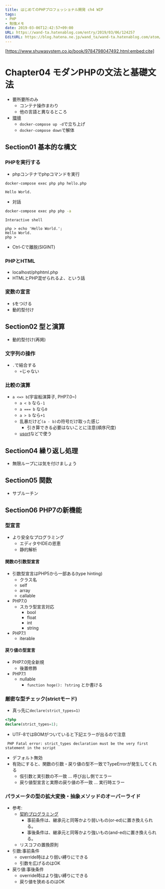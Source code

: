 ```yaml
---
title: はじめてのPHPプロフェッショナル開発 ch4 WIP
tags:
- PHP
- 勉強メモ
date: 2019-03-06T12:42:57+09:00
URL: https://wand-ta.hatenablog.com/entry/2019/03/06/124257
EditURL: https://blog.hatena.ne.jp/wand_ta/wand-ta.hatenablog.com/atom/entry/17680117126988711214
---
```




[https://www.shuwasystem.co.jp/book/9784798047492.html:embed:cite]


# Chapter04 モダンPHPの文法と基礎文法

- 要所要所のみ
    - コンテナ操作まわり
    - 他の言語と異なるところ
- [環境](https://github.com/wand2016/php_sandbox)
    - `docker-compose up -d`で立ち上げ
    - `docker-compose down`で解体

## Section01 基本的な構文

### PHPを実行する

- phpコンテナでphpコマンドを実行

```sh
docker-compose exec php php hello.php
```

```
Hello World.
```

- 対話

```sh
docker-compose exec php php -a
```

```
Interactive shell

php > echo 'Hello World.';
Hello World.
php >
```

- Ctrl-Cで離脱(SIGINT)


### PHPとHTML

- localhost/phphtml.php
- HTMLとPHP混ぜられるよ、という話


### 変数の宣言

- `$`をつける
- 動的型付け


## Section02 型と演算

- 動的型付け(再掲)


### 文字列の操作

- `.`で結合する
    - `+`じゃない


### 比較の演算

- `a <=> b`(宇宙船演算子, PHP7.0~)
    - `a < b` なら`-1`
    - `a === b` なら`0`
    - `a > b` なら`+1`
    - 乱暴だけど`(a - b)`の符号だけ取った感じ
        - 引き算できる必要はないことに注意(順序尺度)
    - [usort](http://php.net/manual/ja/function.usort.php)などで使う


## Section04 繰り返し処理

- 無限ループには気を付けましょう


## Section05 関数

- サブルーチン


## Section06 PHP7の新機能

### 型宣言

- より安全なプログラミング
    - エディタやIDEの恩恵
    - 静的解析

#### 関数の引数型宣言

- 引数型宣言はPHP5から一部ある(type hinting)
    - クラス名
    - self
    - array
    - callable
- PHP7.0
    - スカラ型宣言対応
        - bool
        - float
        - int
        - string
- PHP7.1
    - iterable

#### 戻り値の型宣言

- PHP7.0完全新規
    - 後置修飾
- PHP7.1
    - nullable
        - `function hoge(): ?string` とか書ける
        


### 厳密な型チェック(strictモード)

- 真っ先に`declare(strict_types=1)`

```php
<?php
declare(strict_types=1);
```

- UTF-8ではBOMがついていると下記エラーが出るので注意

```
 PHP Fatal error: strict_types declaration must be the very first statement in the script
```

- デフォルト無効
- 有効にすると、関数の引数・戻り値の型不一致でTypeErrorが発生してくれる
    - 仮引数と実引数の不一致 ... 呼び出し側でエラー
    - 戻り値型宣言と実際の戻り値の不一致 ... 実行時エラー

### パラメータの型の拡大変換・抽象メソッドのオーバーライド

- 参考: 
    - [契約プログラミング](http://goyoki.hatenablog.com/entry/2016/10/11/000829)
        - 事前条件は、継承元と同等かより弱いもの(or-ed)に置き換えられる。
        - 事後条件は、継承元と同等かより強いもの(and-ed)に置き換えられる。
    - リスコフの置換原則
- 引数:事前条件
    - override時はより弱い縛りにできる
    - 引数を広げるのはOK
- 戻り値:事後条件
    - override時はより強い縛りにできる
    - 戻り値を狭めるのはOK






